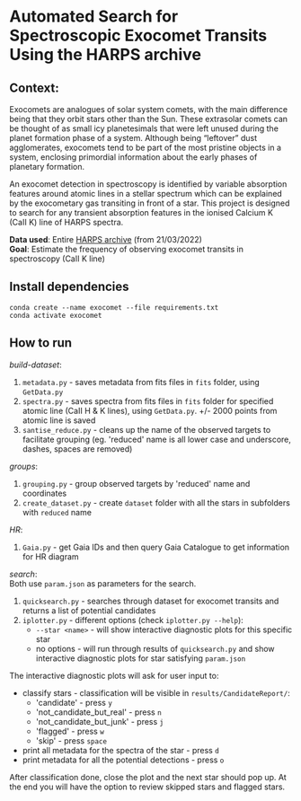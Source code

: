 Automated Search for Spectroscopic Exocomet Transits
Using the HARPS archive
===
**Context**:
---
Exocomets are analogues of solar system comets, with the main difference being that they orbit stars other than the Sun. These extrasolar comets can be thought of as small icy planetesimals that were left unused during the planet formation phase of a system. Although being “leftover” dust agglomerates, exocomets tend to be part of the most pristine objects in a system, enclosing primordial information about the early phases of planetary formation.

An exocomet detection in spectroscopy is identified by variable absorption features around atomic lines in a stellar spectrum which can be explained by the exocometary gas transiting in front of a star. This project is designed to search for any transient absorption features in the ionised Calcium K (CaII K) line of HARPS spectra.

**Data used**: Entire [HARPS archive](http://archive.eso.org/wdb/wdb/adp/phase3_main/form) (from 21/03/2022)  
**Goal**: Estimate the frequency of observing exocomet transits in spectroscopy (CaII K line)

**Install dependencies**
---
```shell
conda create --name exocomet --file requirements.txt
conda activate exocomet
```

**How to run**
---
_build-dataset_:  
1. `metadata.py` - saves metadata from fits files in `fits` folder, using `GetData.py`
2. `spectra.py` - saves spectra from fits files in `fits` folder for specified atomic line (CaII H & K lines), using `GetData.py`. +/- 2000 points from atomic line is saved
3. `santise_reduce.py` - cleans up the name of the observed targets to facilitate grouping (eg. 'reduced' name is all lower case and underscore, dashes, spaces are removed)

_groups_:  
1.  `grouping.py` - group observed targets by 'reduced' name and coordinates  
2.  `create_dataset.py` - create `dataset` folder with all the stars in subfolders with `reduced` name

_HR_:  
1. `Gaia.py` - get Gaia IDs and then query Gaia Catalogue to get information for HR diagram

_search_:  
Both use `param.json` as parameters for the search.  
1. `quicksearch.py` - searches through dataset for exocomet transits and returns a list of potential candidates  
2. `iplotter.py` - different options (check `iplotter.py --help`):  
    - `--star <name>` - will show interactive diagnostic plots for this specific star  
    - no options - will run through results of `quicksearch.py` and show interactive diagnostic plots for star satisfying `param.json`

The interactive diagnostic plots will ask for user input to:
- classify stars - classification will be visible in `results/CandidateReport/`:  
    - 'candidate' - press `y`  
    - 'not_candidate_but_real' - press `n`  
    - 'not_candidate_but_junk' - press `j`  
    - 'flagged' - press `w`  
    - 'skip' - press `space`  
- print all metadata for the spectra of the star - press `d`
- print metadata for all the potential detections - press `o`

After classification done, close the plot and the next star should pop up. At the end you will have the option to review skipped stars and flagged stars.
